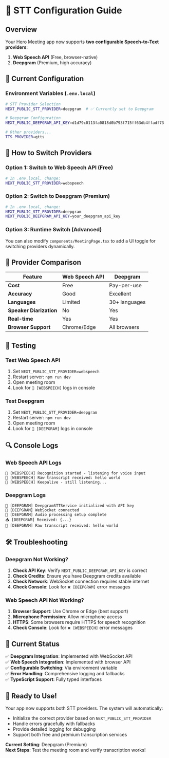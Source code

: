 # 🎤 STT Configuration Guide

## Overview
Your Hero Meeting app now supports **two configurable Speech-to-Text providers**:

1. **Web Speech API** (Free, browser-native)
2. **Deepgram** (Premium, high accuracy)

## 🔧 Current Configuration

### Environment Variables (`.env.local`)
```bash
# STT Provider Selection
NEXT_PUBLIC_STT_PROVIDER=deepgram  # ✅ Currently set to Deepgram

# Deepgram Configuration
NEXT_PUBLIC_DEEPGRAM_API_KEY=d1d79c0113fa0818d0b793f715ff63db4ffadf73  # ✅ Your API key

# Other providers...
TTS_PROVIDER=gtts
```

## 🔄 How to Switch Providers

### Option 1: Switch to Web Speech API (Free)
```bash
# In .env.local, change:
NEXT_PUBLIC_STT_PROVIDER=webspeech
```

### Option 2: Switch to Deepgram (Premium)
```bash
# In .env.local, change:
NEXT_PUBLIC_STT_PROVIDER=deepgram
NEXT_PUBLIC_DEEPGRAM_API_KEY=your_deepgram_api_key
```

### Option 3: Runtime Switch (Advanced)
You can also modify `components/MeetingPage.tsx` to add a UI toggle for switching providers dynamically.

## 🎯 Provider Comparison

| Feature | Web Speech API | Deepgram |
|---------|----------------|----------|
| **Cost** | Free | Pay-per-use |
| **Accuracy** | Good | Excellent |
| **Languages** | Limited | 30+ languages |
| **Speaker Diarization** | No | Yes |
| **Real-time** | Yes | Yes |
| **Browser Support** | Chrome/Edge | All browsers |

## 🚀 Testing

### Test Web Speech API
1. Set `NEXT_PUBLIC_STT_PROVIDER=webspeech`
2. Restart server: `npm run dev`
3. Open meeting room
4. Look for `🎤 [WEBSPEECH]` logs in console

### Test Deepgram
1. Set `NEXT_PUBLIC_STT_PROVIDER=deepgram`
2. Restart server: `npm run dev`
3. Open meeting room
4. Look for `🎤 [DEEPGRAM]` logs in console

## 🔍 Console Logs

### Web Speech API Logs
```
🎤 [WEBSPEECH] Recognition started - listening for voice input
🎤 [WEBSPEECH] Raw transcript received: hello world
💓 [WEBSPEECH] Keepalive - still listening...
```

### Deepgram Logs
```
🎤 [DEEPGRAM] DeepgramSTTService initialized with API key
🔗 [DEEPGRAM] WebSocket connected
🎵 [DEEPGRAM] Audio processing setup complete
📥 [DEEPGRAM] Received: {...}
🎤 [DEEPGRAM] Raw transcript received: hello world
```

## 🛠️ Troubleshooting

### Deepgram Not Working?
1. **Check API Key**: Verify `NEXT_PUBLIC_DEEPGRAM_API_KEY` is correct
2. **Check Credits**: Ensure you have Deepgram credits available
3. **Check Network**: WebSocket connection requires stable internet
4. **Check Console**: Look for `❌ [DEEPGRAM]` error messages

### Web Speech API Not Working?
1. **Browser Support**: Use Chrome or Edge (best support)
2. **Microphone Permission**: Allow microphone access
3. **HTTPS**: Some browsers require HTTPS for speech recognition
4. **Check Console**: Look for `❌ [WEBSPEECH]` error messages

## 📝 Current Status

✅ **Deepgram Integration**: Implemented with WebSocket API  
✅ **Web Speech Integration**: Implemented with browser API  
✅ **Configurable Switching**: Via environment variable  
✅ **Error Handling**: Comprehensive logging and fallbacks  
✅ **TypeScript Support**: Fully typed interfaces  

## 🎉 Ready to Use!

Your app now supports both STT providers. The system will automatically:
- Initialize the correct provider based on `NEXT_PUBLIC_STT_PROVIDER`
- Handle errors gracefully with fallbacks
- Provide detailed logging for debugging
- Support both free and premium transcription services

**Current Setting**: Deepgram (Premium)  
**Next Steps**: Test the meeting room and verify transcription works!

